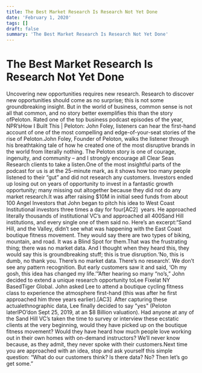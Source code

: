 ```yaml
---
title: The Best Market Research Is Research Not Yet Done
date: 'February 1, 2020'
tags: []
draft: false
summary: 'The Best Market Research Is Research Not Yet Done'
---
```


# The Best Market Research Is Research Not Yet Done

Uncovering new opportunities requires new research. Research to discover new opportunities should come as no surprise; this is not some groundbreaking insight. But in the world of business, common sense is not all that common, and no story better exemplifies this than the story ofPeloton. Rated one of the top business podcast episodes of the year, NPR’sHow I Built This | Peloton: John Foley, listeners can hear the first-hand account of one of the most compelling and edge-of-your-seat stories of the rise of Peloton.John Foley, Founder of Peloton, walks the listener through his breathtaking tale of how he created one of the most disruptive brands in the world from literally nothing. The Peloton story is one of courage, ingenuity, and community – and I strongly encourage all Clear Seas Research clients to take a listen.One of the most insightful parts of the podcast for us is at the 25-minute mark, as it shows how too many people listened to their “gut” and did not research any customers. Investors ended up losing out on years of opportunity to invest in a fantastic growth opportunity; many missing out altogether because they did not do any market research.It was after raising $10M in initial seed funds from about 100 Angel Investors that John began to pitch his idea to West Coast Institutional investors three times a day for four[AC2]  years. He approached literally thousands of institutional VC’s and approached all 400Sand Hill institutions, and every single one of them said no. Here’s an excerpt:“Sand Hill, and the Valley, didn’t see what was happening with the East Coast boutique fitness movement. They would say there are two types of biking, mountain, and road. It was a Blind Spot for them.That was the frustrating thing; there was no market data. And I thought when they heard this, they would say this is groundbreaking stuff; this is true disruption.‘No, this is dumb, no thank you. There’s no market data. There’s no research’. We don’t see any pattern recognition. But early customers saw it and said, ‘Oh my gosh, this idea has changed my life.’”After hearing so many “no’s,” John decided to extend a unique research opportunity toLee Fixelat NY BasedTiger Global. John asked Lee to attend a boutique cycling fitness class to experience the atmosphere first-hand (this was after he first approached him three years earlier).[AC3]  After capturing these actualethnographic data, Lee finally decided to say "yes" (Peloton laterIPO’don Sept 25, 2019, at an $8 Billion valuation). Had anyone at any of the Sand Hill VC’s taken the time to survey or interview these ecstatic clients at the very beginning, would they have picked up on the boutique fitness movement? Would they have heard how much people love working out in their own homes with on-demand instructors? We’ll never know because, as they admit, they never spoke with their customers.Next time you are approached with an idea, stop and ask yourself this simple question: “What do our customers think? Is there data? No? Then let’s go get some.”
